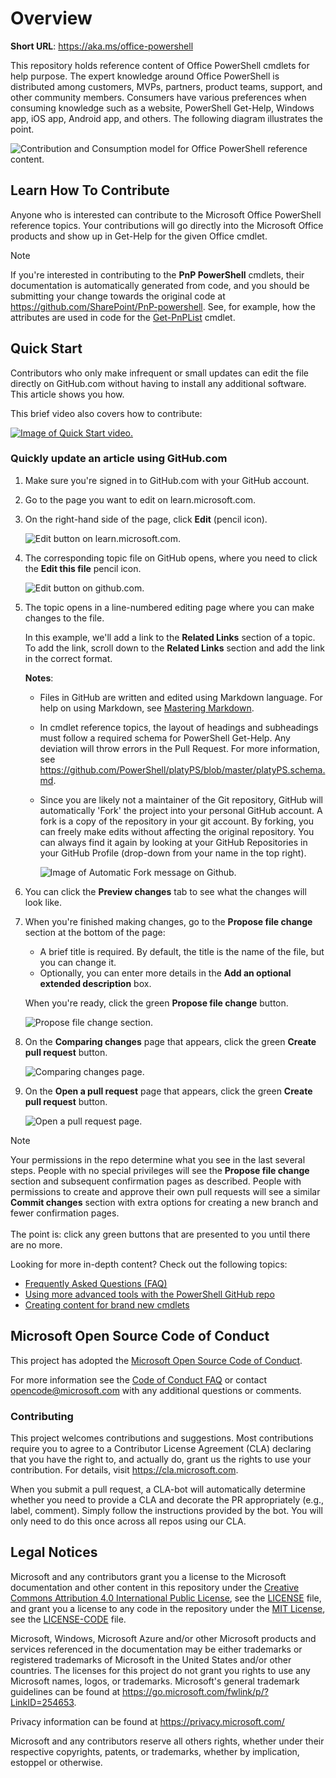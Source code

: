 # Overview

**Short URL**: <https://aka.ms/office-powershell>

This repository holds reference content of Office PowerShell cmdlets for help purpose. The expert knowledge around Office PowerShell is distributed among customers, MVPs, partners, product teams, support, and other community members. Consumers have various preferences when consuming knowledge such as a website, PowerShell Get-Help, Windows app, iOS app, Android app, and others. The following diagram illustrates the point.

![Contribution and Consumption model for Office PowerShell reference content.](images/contrib-consumption-model.png)

## Learn How To Contribute

Anyone who is interested can contribute to the Microsoft Office PowerShell reference topics. Your contributions will go directly into the Microsoft Office products and show up in Get-Help for the given Office cmdlet.

> [!NOTE]
> If you're interested in contributing to the **PnP PowerShell** cmdlets, their documentation is automatically generated from code, and you should be submitting your change towards the original code at <https://github.com/SharePoint/PnP-powershell>. See, for example, how the attributes are used in code for the [Get-PnPList](https://github.com/SharePoint/PnP-PowerShell/blob/master/Commands/Lists/GetList.cs) cmdlet.

## Quick Start

Contributors who only make infrequent or small updates can edit the file directly on GitHub.com without having to install any additional software. This article shows you how.

This brief video also covers how to contribute:

[![Image of Quick Start video.](images/edit_video_capture.jpg)](https://support.office.com/article/edit-powershell-cmdlet-in-github-dcd20227-3764-48ce-ad6e-763af8b48daf)

### Quickly update an article using GitHub.com

1. Make sure you're signed in to GitHub.com with your GitHub account.
2. Go to the page you want to edit on learn.microsoft.com.
3. On the right-hand side of the page, click **Edit** (pencil icon).

   ![Edit button on learn.microsoft.com.](images/quick-update-edit.png)

4. The corresponding topic file on GitHub opens, where you need to click the **Edit this file** pencil icon.

   ![Edit button on github.com.](images/quick-update-github.png)

5. The topic opens in a line-numbered editing page where you can make changes to the file.

   In this example, we'll add a link to the **Related Links** section of a topic. To add the link, scroll down to the **Related Links** section and add the link in the correct format.

   **Notes**:

   - Files in GitHub are written and edited using Markdown language. For help on using Markdown, see [Mastering Markdown](https://guides.github.com/features/mastering-markdown/).

   - In cmdlet reference topics, the layout of headings and subheadings must follow a required schema for PowerShell Get-Help. Any deviation will throw errors in the Pull Request. For more information, see <https://github.com/PowerShell/platyPS/blob/master/platyPS.schema.md>.

   - Since you are likely not a maintainer of the Git repository, GitHub will automatically 'Fork' the project into your personal GitHub account. A fork is a copy of the repository in your git account. By forking, you can freely make edits without affecting the original repository. You can always find it again by looking at your GitHub Repositories in your GitHub Profile (drop-down from your name in the top right).

     ![Image of Automatic Fork message on Github.](images/auto_fork.png)

6. You can click the **Preview changes** tab to see what the changes will look like.

7. When you're finished making changes, go to the **Propose file change** section at the bottom of the page:

   - A brief title is required. By default, the title is the name of the file, but you can change it.
   - Optionally, you can enter more details in the **Add an optional extended description** box.

   When you're ready, click the green **Propose file change** button.

   ![Propose file change section.](images/propose-file-change.png)

8. On the **Comparing changes** page that appears, click the green **Create pull request** button.

   ![Comparing changes page.](images/comparing-changes-page.png)

9. On the **Open a pull request** page that appears, click the green **Create pull request** button.

   ![Open a pull request page.](images/open-a-pull-request-page.png)

> [!NOTE]
> Your permissions in the repo determine what you see in the last several steps. People with no special privileges will see the **Propose file change** section and subsequent confirmation pages as described. People with permissions to create and approve their own pull requests will see a similar **Commit changes** section with extra options for creating a new branch and fewer confirmation pages.<br/><br/>The point is: click any green buttons that are presented to you until there are no more.

Looking for more in-depth content? Check out the following topics:

- [Frequently Asked Questions (FAQ)](repo_docs/FAQ.md)
- [Using more advanced tools with the PowerShell GitHub repo](repo_docs/ADVANCED.md)
- [Creating content for brand new cmdlets](repo_docs/NEW_CMDLETS.md)

## Microsoft Open Source Code of Conduct

This project has adopted the [Microsoft Open Source Code of Conduct](https://opensource.microsoft.com/codeofconduct/).

For more information see the [Code of Conduct FAQ](https://opensource.microsoft.com/codeofconduct/faq/) or contact [opencode@microsoft.com](mailto:opencode@microsoft.com) with any additional questions or comments.

### Contributing

This project welcomes contributions and suggestions. Most contributions require you to agree to a Contributor License Agreement (CLA) declaring that you have the right to, and actually do, grant us the rights to use your contribution. For details, visit <https://cla.microsoft.com>.

When you submit a pull request, a CLA-bot will automatically determine whether you need to provide a CLA and decorate the PR appropriately (e.g., label, comment). Simply follow the instructions provided by the bot. You will only need to do this once across all repos using our CLA.

## Legal Notices

Microsoft and any contributors grant you a license to the Microsoft documentation and other content in this repository under the [Creative Commons Attribution 4.0 International Public License](https://creativecommons.org/licenses/by/4.0/legalcode), see the [LICENSE](LICENSE) file, and grant you a license to any code in the repository under the [MIT License](https://opensource.org/licenses/MIT), see the [LICENSE-CODE](LICENSE-CODE) file.

Microsoft, Windows, Microsoft Azure and/or other Microsoft products and services referenced in the documentation may be either trademarks or registered trademarks of Microsoft in the United States and/or other countries. The licenses for this project do not grant you rights to use any Microsoft names, logos, or trademarks. Microsoft's general trademark guidelines can be found at <https://go.microsoft.com/fwlink/p/?LinkID=254653>.

Privacy information can be found at <https://privacy.microsoft.com/>

Microsoft and any contributors reserve all others rights, whether under their respective copyrights, patents, or trademarks, whether by implication, estoppel or otherwise.
